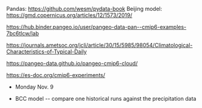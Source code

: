 Pandas:  https://github.com/wesm/pydata-book
Beijing model:  https://gmd.copernicus.org/articles/12/1573/2019/


https://hub.binder.pangeo.io/user/pangeo-data-pan--cmip6-examples-7bc6tlcw/lab

https://journals.ametsoc.org/jcli/article/30/15/5985/98054/Climatological-Characteristics-of-Typical-Daily

https://pangeo-data.github.io/pangeo-cmip6-cloud/

https://es-doc.org/cmip6-experiments/

* Monday Nov. 9

- BCC model -- compare one historical runs against the precipitation data
